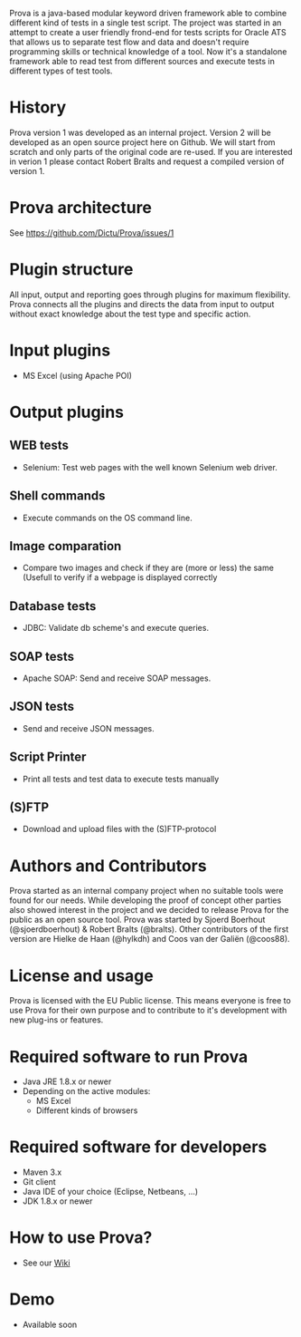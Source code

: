 Prova is a java-based modular keyword driven framework able to combine different kind of tests in a single test script.
The project was started in an attempt to create a user friendly frond-end for tests scripts for Oracle ATS that allows us to separate test flow and data and doesn't require programming skills or technical knowledge of a tool. 
Now it's a standalone framework able to read test from different sources and execute tests in different types of test tools.

# History
Prova version 1 was developed as an internal project. Version 2 will be developed as an open source project here on Github. We will start from scratch and only parts of the original code are re-used.
If you are interested in verion 1 please contact Robert Bralts and request a compiled version of version 1.

# Prova architecture
See https://github.com/Dictu/Prova/issues/1

# Plugin structure
All input, output and reporting goes through plugins for maximum flexibility. Prova connects all the plugins and directs the data from input to output without exact knowledge about the test type and specific action. 

# Input plugins
- MS Excel (using Apache POI)

# Output plugins
## WEB tests
- Selenium: Test web pages with the well known Selenium web driver.

## Shell commands
- Execute commands on the OS command line.

## Image comparation
- Compare two images and check if they are (more or less) the same (Usefull to verify if a webpage is displayed correctly

## Database tests
- JDBC: Validate db scheme's and execute queries.

## SOAP tests
- Apache SOAP: Send and receive SOAP messages.

## JSON tests
- Send and receive JSON messages.

## Script Printer
- Print all tests and test data to execute tests manually

## (S)FTP
- Download and upload files with the (S)FTP-protocol

# Authors and Contributors
Prova started as an internal company project when no suitable tools were found for our needs. While developing the proof of concept other parties also showed interest in the project and we decided to release Prova for the public as an open source tool.
Prova was started by Sjoerd Boerhout (@sjoerdboerhout) & Robert Bralts (@bralts). Other contributors of the first version are Hielke de Haan (@hylkdh) and Coos van der Galiën (@coos88).

# License and usage
Prova is licensed with the EU Public license. This means everyone is free to use Prova for their own purpose and to contribute to it's development with new plug-ins or features.
             
# Required software to run Prova
- Java JRE 1.8.x or newer
- Depending on the active modules:
  - MS Excel
  - Different kinds of browsers

# Required software for developers 
- Maven 3.x
- Git client
- Java IDE of your choice (Eclipse, Netbeans, ...)
- JDK 1.8.x or newer

# How to use Prova?
- See our [Wiki](https://github.com/Dictu/Prova/wiki)

# Demo
- Available soon
